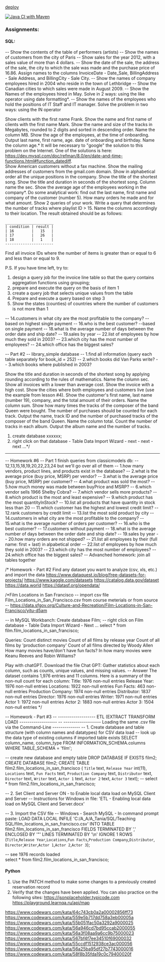 [deploy](https://project-ky5m.onrender.com/albums)

[![Java CI with Maven](https://github.com/Lokankara/Micronaut/actions/workflows/maven.yml/badge.svg)](https://github.com/Lokankara/Micronaut/actions/workflows/maven.yml)

### Assignments:

#### SQL:

-- Show the contents of the table of performers (artists)
-- Show the names of customers from the city of Paris
-- Show sales for the year 2012, with a sales value of more than 4 dollars.
-- Show the date of the sale, the address of the sale, the city to which the sale was made and the purchase price of 16.86. Assign names to the columns InvoiceDate - Date_Sale, BillingAddress - Sale Address, and BillingCity - Sale City.
-- Show the names of company employees hired in 2004 who reside in the town of Lethbridge
-- Show the Canadian cities to which sales were made in August 2009.
-- Show the Names of the employees hired in May. Solve in 2 ways:
    using the like operator
    using date formatting*.
-- Show the names of the employees who hold the positions of IT Staff and IT manager. 
Solve the problem in two ways: using the IN operator

Show clients with the first name Frank.
Show the name and first name of clients with the first name Mark.
Show the name and size of the tracks in Megabytes, rounded to 2 digits and sorted in descending order. Name the column MB.
Show the age of the employees, at the time of onboarding. Output last name, first name, age. date of onboarding and birthday. Name the column age.*
It will be necessary to "google" the solution to this problem on the Internet.
One of the solutions is here: https://dev.mysql.com/doc/refman/8.0/en/date-and-time-functions.html#function_datediff.   
Show American customers without a fax machine.
Show the mailing addresses of customers from the gmail.com domain.
Show in alphabetical order all the unique positions in the company.
Show the title of the shortest song.
Show the title and duration in seconds of the shortest song. Column name the sec.
Show the average age of the employees working in the company*.
Do some analytical work: find out the last name, first name and company of the customer (number 5). How many orders he made and for what amount. Show 2 queries of your work.
Write a query that determines the number of tracks where playlist ID > 15.
Name the columns accordingly to their location.
The result obtained should be as follows:

```
______________________
| condition | result | 
| 16        |   15   | 
| 17        |   26   | 
| 18        |   1    | 
----------------------
```

Find all invoice IDs where the number of items is greater than or equal to 6 and less than or equal to 9.

P.S. If you have time left, try to:
1) design a query job for the invoice line table so that the query contains 
   aggregation functions using grouping;
2) prepare and execute the query on the basis of item 1
3) create a query job that selects unique values from the table
4) Prepare and execute a query based on step 3
5) Show the states (counties) of countries where the number of customers is not more than 1

-- 14.customers in what city are the most profitable to the company? -- based on highest single payment
-- 16.who is the best customer? --based on single payment
-- 18.what is the average number of days between the order date and ship date?
-- 19.sales by year
-- 22.list of employees  by how much they sold in 2003?
-- 23.which city has the most number of employees?
-- 24.which office has the biggest sales?

-- Part #2  -- library_simple database
-- 1.find all information (query each table separately for book_id = 252)
-- 2.which books did Van Parks write?
-- 3.which books where published in 2003?

Show the title and duration in seconds of the shortest song by applying rounding according to the rules of mathematics. Name the column sec.
Show all invoices with a lower than average cost.
Show the invoice with a high cost.
Show the cities where both employees and customers live (use the example from lesson #4).
Show the customer's first name, last name (number 19), company, and the total amount of their orders. Name the column sum.
Show how many times the tracks of the composer of the band Queen were bought.  The number of purchases should be counted for each track. Output the name, track ID and the number of purchased tracks of the composer of the band Queen. Name the column total.
Count the number of tracks in each album. Output the album name and the number of tracks.

1. create database xxxxxx;
2. right click on that database - Table Data Import Wizard - next - next - next ...*/
     
-- ---------------------------------------------------
-- Homework #6
-- Part 1  finish queries from classicmodels db: -- 12,13,15,18,19,20,22,23,24 but we'll go over all of them
-- 1.how many vendors, product lines, and products exist in the database?
-- 2.what is the average price (buy price, MSRP) per vendor?
-- 3.what is the average price (buy price, MSRP) per customer?
-- 4.what product was sold the most?
-- 5.how much money was made between buyPrice and MSRP?
-- 6.which vendor sells 1966 Shelby Cobra?
-- 7.which vendor sells more products?
-- 8.which product is the most and least expensive?
-- 9.which product has the most quantityInStock?
-- 10.list all products that have quantity in stock less than 20
-- 11.which customer has the highest and lowest credit limit?
-- 12.rank customers by credit limit
-- 13.list the most sold product by city
-- 14.customers in what city are the most profitable to the company?
-- 15.what is the average number of orders per customer?
-- 16.who is the best customer?
-- 17.customers without payment
-- 18.what is the average number of days between the order date and ship date?
-- 19.sales by year
-- 20.how many orders are not shipped?
-- 21.list all employees by their (full name: first + last) in alpabetical order
-- 22.list of employees  by how much they sold in 2003?
-- 23.which city has the most number of employees?
-- 24.which office has the biggest sales?
-- Advanched homework: join all tables together 

/* Homework - Part #2 
Find any dataset you want to analyze (csv, xls, etc.) and import the data 
https://www.dataquest.io/blog/free-datasets-for-projects/
https://www.kaggle.com/datasets
https://catalog.data.gov/dataset
https://data.world
https://datasf.org/opendata/


/*Film Locations in San Francisco
-- import csv file Film_Locations_in_San_Francisco.csv from course meterials or from source
-- https://data.sfgov.org/Culture-and-Recreation/Film-Locations-in-San-Francisco/yitu-d5am

-- in MySQL Workbanch: 
Create database Film;
-- right click on Film database - Table Data Import Wizard - Next ...
select * from film.film_locations_in_san_francisco;

Queries:
Count distinct movies
Count of all films by release year
Count of all films by 'production company'
Count of all films directed by Woody Allen
How many movies have/don't have fun facts?
In how many movies were Keanu Reeves and Robin Williams?

Play with chatGPT. 
Download the file 
Chat GPT: Gather statistics about each column, such as counts, unique values, and missing values. 
-- Answer
The dataset contains 1,976 entries and 11 columns. 
Here is a summary of the non-null count for each column:
Title: 1976 non-null entries
Release Year: 1976 non-null entries
Locations: 1922 non-null entries
Fun Facts: 463 non-null entries
Production Company: 1974 non-null entries
Distributor: 1837 non-null entries
Director: 1976 non-null entries
Writer: 1971 non-null entries
Actor 1: 1972 non-null entries
Actor 2: 1883 non-null entries
Actor 3: 1504 non-null entries
*/

-- Homework - Part #3
-- ------------------- ETL (EXTRACT TRANSFORM LOAD) -------------------
-- ------------------- Loading the same .csv file via the Command-Line --------------
-- 1. Create database and table structure (with column names and datatypes) for CSV data load
-- look up the data type of existing columns if imported table exists
SELECT  column_name, column_type 
FROM INFORMATION_SCHEMA.columns
WHERE TABLE_SCHEMA = 'film';

-- create new database and empty table
DROP DATABASE IF EXISTS film2;
CREATE DATABASE film2;
CREATE TABLE film2.film_locations_in_san_francisco (
`Title`	text,
`Release Year`	int(11),
`Locations`	text,
`Fun Facts`	text,
`Production Company`	text,
`Distributor`	text,
`Director`	text,
`Writer`	text,
`Actor 1`	text,
`Actor 2`	text,
`Actor 3`	text);
-- select * from film2.film_locations_in_san_francisco;

-- 2. Set Client and Server ON - to Enable local data load on MySQL Client and Server
-- Instructions for Windows in file: 'ETL - Enabling local data load on MySQL Client and Server.docx'

-- 3. Import the CSV file
-- Windows - Search MySQL - In command prompt paste:
LOAD DATA LOCAL INFILE 'C:/A_A/A_Tania/SQL/Teaching SQL/film_locations_in_san_francisco.csv'
 INTO TABLE film2.film_locations_in_san_francisco
 FIELDS TERMINATED BY ',' 
 ENCLOSED BY '"' 
 LINES TERMINATED BY '\n' 
 IGNORE 1 ROWS
 (`Title`,`Release Year`,`Locations`,`Fun Facts`,`Production Company`,`Distributor`,
 `Director`,`Writer`,`Actor 1`,`Actor 2`,`Actor 3`);

-- see 1976 records loaded  
  select * from film2.film_locations_in_san_francisco;

#### Python

1. Use the PATCH method to make some changes to a previously created reservation record
2. Verify that the changes have been applied. You can also practice on the following sites:
https://jsonplaceholder.typicode.com
https://playground.learnqa.ru/api/map 
    
https://www.codewars.com/kata/64c743cb0a2a00002856ff73
https://www.codewars.com/kata/559e5b717dd758a3eb00005a
https://www.codewars.com/kata/55b051fac50a3292a9000025
https://www.codewars.com/kata/56a946cd7bd95ccab2000055
https://www.codewars.com/kata/56a3f08aa9a6cc9b75000023
https://www.codewars.com/kata/567bf4f7ee34510f69000032
https://www.codewars.com/kata/55ccdf1512938ce3ac000056
https://www.codewars.com/kata/56a25ba95df27b7743000016
https://www.codewars.com/kata/58f8b35fda19c0c79400020f
